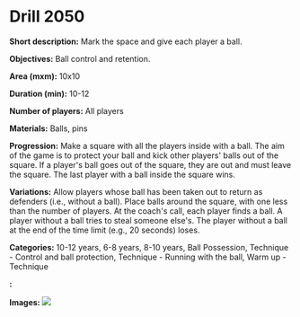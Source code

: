 # Drill 2050

**Short description:**
Mark the space and give each player a ball.

**Objectives:**
Ball control and retention.

**Area (mxm):**
10x10

**Duration (min):**
10-12

**Number of players:**
All players

**Materials:**
Balls, pins

**Progression:**
Make a square with all the players inside with a ball. The aim of the game is to protect your ball and kick other players' balls out of the square. If a player's ball goes out of the square, they are out and must leave the square. The last player with a ball inside the square wins.

**Variations:**
Allow players whose ball has been taken out to return as defenders (i.e., without a ball). Place balls around the square, with one less than the number of players. At the coach's call, each player finds a ball. A player without a ball tries to steal someone else's. The player without a ball at the end of the time limit (e.g., 20 seconds) loses.

**Categories:**
10-12 years, 6-8 years, 8-10 years, Ball Possession, Technique - Control and ball protection, Technique - Running with the ball, Warm up - Technique

**:**


**Images:**
![](https://www.coachingfutsal.com/\images\facbaa81-7edd-40da-aba2-20de68301c30_078.png)

